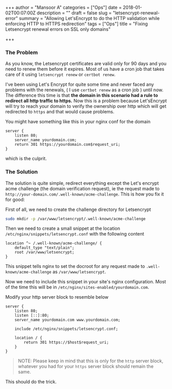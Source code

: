 +++
author = "Mansoor A"
categories = ["Ops"]
date = 2018-01-02T00:07:00Z
description = ""
draft = false
slug = "letsencrypt-renewal-error"
summary = "Allowing Let'sEncrypt to do the HTTP validation while enforcing HTTP to HTTPS redirection"
tags = ["Ops"]
title = "Fixing Letsencrypt renewal errors on SSL only domains"

+++


### The Problem
As you know, the Letsencrypt certificates are valid only for 90 days and you need to renew them before it expires. Most of us have a cron job that takes care of it using `letsencrypt renew` or `certbot renew`.

I've been using Let's Encrypt for quite some time and never faced any problems with the renewals, ( I use `certbot renew` as a cron job ) until now. The difference this time is that **the domain in this scenario 
had a rule to redirect all http traffic to https.** Now this is a problem because Let'sEncrypt will try to reach your domain to verify the ownership over http which will get redirected to `https` and that would cause problems.

You might have something like this in your nginx conf for the domain
```nginx
server {
    listen 80;
    server_name yourdomain.com;
    return 301 https://yourdomain.com$request_uri;
}
```
which is the culprit.


### The Solution
The solution is quite simple, redirect everything except the Let's encrypt acme challenge (the domain verification request), ie the request made to `http://your-domain.com/.well-known/acme-challenge`. This is how you fix it for good:

First of all, we need to create the challenge directory for Letsencrypt

```bash
sudo mkdir -p /var/www/letsencrypt/.well-known/acme-challenge
```

Then we need to create a small snippet at the location `/etc/nginx/snippets/letsencrypt.conf` with the following content

```nginx
location ^~ /.well-known/acme-challenge/ {
    default_type "text/plain";
    root /var/www/letsencrypt;
}
```

This snippet tells nginx to set the docroot for any request made to `.well-known/acme-challenge` as `/var/www/letsencrypt`.

Now we need to include this snippet in your site's nginx configuration. Most of the time this will be in 
`/etc/nginx/sites-enabled/yourdomain.com`.

Modify your http server block to resemble below

```nginx
server {
    listen 80;
    listen [::]:80;
    server_name yourdomain.com www.yourdomain.com;

    include /etc/nginx/snippets/letsencrypt.conf;

    location / {
        return 301 https://$host$request_uri;
    }
}
```

> NOTE: Please keep in mind that this is only for the `http` server block, whatever you had for your `https` server block should remain the same.

This should do the trick.

